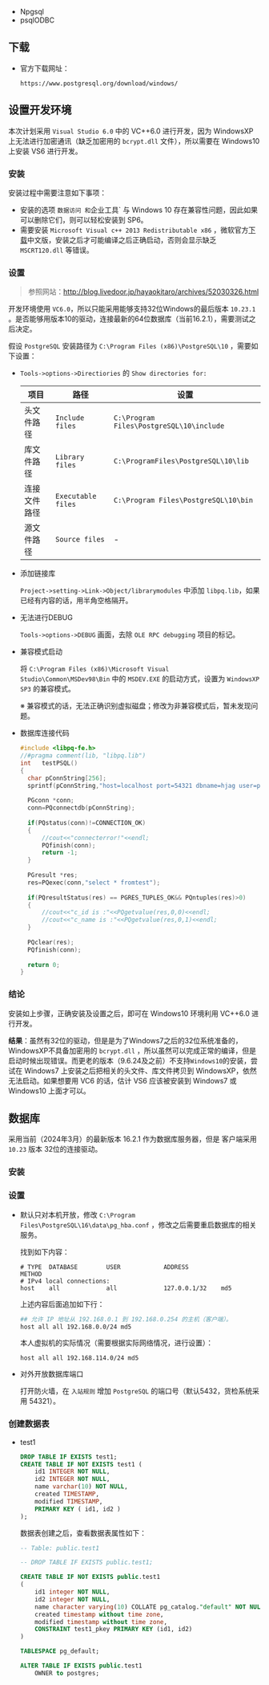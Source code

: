 





- Npgsql
- psqlODBC

## 下载

- 官方下载网址：

  ```
  https://www.postgresql.org/download/windows/
  ```

## 设置开发环境

本次计划采用 `Visual Studio 6.0` 中的 VC++6.0 进行开发，因为 WindowsXP 上无法进行加密通讯（缺乏加密用的 `bcrypt.dll` 文件），所以需要在 Windows10 上安装 VS6 进行开发。

### 安装

安装过程中需要注意如下事项：

- 安装的选项 `数据访问 和`企业工具` 与 Windows 10 存在兼容性问题，因此如果可以删除它们，则可以轻松安装到 SP6。
- 需要安装 `Microsoft Visual c++ 2013 Redistributable x86` ，微软官方[下载](https://www.microsoft.com/ja-jp/download/details.aspx?id=40784)中文版，安装之后才可能编译之后正确启动，否则会显示缺乏 `MSCRT120.dll` 等错误。

### 设置

> 参照网站：http://blog.livedoor.jp/hayaokitaro/archives/52030326.html

开发环境使用 `VC6.0`，所以只能采用能够支持32位Windows的最后版本 `10.23.1` 。是否能够用版本10的驱动，连接最新的64位数据库（当前16.2.1），需要测试之后决定。

假设 `PostgreSQL` 安装路径为 `C:\Program Files (x86)\PostgreSQL\10` ，需要如下设置：

- `Tools->options->Directiories` 的 `Show directories for:`

  | 项目         | 路径               | 设置                                     |
  | ------------ | ------------------ | ---------------------------------------- |
  | 头文件路径   | `Include files`    | `C:\Program Files\PostgreSQL\10\include` |
  | 库文件路径   | `Library files`    | `C:\ProgramFiles\PostgreSQL\10\lib`      |
  | 连接文件路径 | `Executable files` | `C:\Program Files\PostgreSQL\10\bin`     |
  | 源文件路径   | `Source files`     | -                                        |
  
- 添加链接库

  `Project->setting->Link->Object/librarymodules` 中添加 `libpq.lib`，如果已经有内容的话，用半角空格隔开。
  
- 无法进行DEBUG

  `Tools->options->DEBUG` 画面，去除 `OLE RPC debugging` 项目的标记。
  
- 兼容模式启动

  将 `C:\Program Files (x86)\Microsoft Visual Studio\Common\MSDev98\Bin` 中的 `MSDEV.EXE` 的启动方式，设置为 `WindowsXP SP3` 的兼容模式。
  
  ※ 兼容模式的话，无法正确识别虚拟磁盘；修改为非兼容模式后，暂未发现问题。
  
- 数据库连接代码

  ```C++
  #include <libpq-fe.h>
  //#pragma comment(lib, "libpq.lib")
  int	testPSQL()
  {
  	char pConnString[256];
  	sprintf(pConnString,"host=localhost port=54321 dbname=hjag user=postgres password=P@ssw0rd sslmode=prefer connect_timeout=10");
     
  	PGconn *conn;
  	conn=PQconnectdb(pConnString);
   
  	if(PQstatus(conn)!=CONNECTION_OK)
  	{
  		//cout<<"connecterror!"<<endl;
  		PQfinish(conn);
  		return -1;
  	}
   
  	PGresult *res;
  	res=PQexec(conn,"select * fromtest");
   
  	if(PQresultStatus(res) == PGRES_TUPLES_OK&& PQntuples(res)>0)
  	{
  		//cout<<"c_id is :"<<PQgetvalue(res,0,0)<<endl;
  		//cout<<"c_name is :"<<PQgetvalue(res,0,1)<<endl;
  	}
   
  	PQclear(res);
  	PQfinish(conn);
   
  	return 0;
  }
  ```

### 结论

安装如上步骤，正确安装及设置之后，即可在 Windows10 环境利用 VC++6.0 进行开发。

**结果**：虽然有32位的驱动，但是是为了Windows7之后的32位系统准备的，WindowsXP不具备加密用的 `bcrypt.dll` ，所以虽然可以完成正常的编译，但是启动时候出现错误。而更老的版本（9.6.24及之前）不支持`Windows10`的安装，尝试在 Windows7 上安装之后把相关的头文件、库文件拷贝到 WindowsXP，依然无法启动。如果想要用 VC6 的话，估计 VS6 应该被安装到 Windows7 或 Windows10 上面才可以。

## 数据库

采用当前（2024年3月）的最新版本 16.2.1 作为数据库服务器，但是 客户端采用 `10.23`  版本 32位的连接驱动。

### 安装

### 设置

- 默认只对本机开放，修改 `C:\Program Files\PostgreSQL\16\data\pg_hba.conf` ，修改之后需要重启数据库的相关服务。

  找到如下内容：

  ```
  # TYPE  DATABASE        USER            ADDRESS                 METHOD
  # IPv4 local connections:
  host    all             all             127.0.0.1/32    md5
  ```

  上述内容后面追加如下行：

  ```bash
  ## 允许 IP 地址从 192.168.0.1 到 192.168.0.254 的主机（客户端）。
  host all all 192.168.0.0/24 md5
  ```

  本人虚拟机的实际情况（需要根据实际网络情况，进行设置）：

  ```
  host all all 192.168.114.0/24 md5
  ```

- 对外开放数据库端口

  打开防火墙，在 `入站规则` 增加 `PostgreSQL` 的端口号（默认5432，货检系统采用 54321）。

### 创建数据表

- test1

  ```SQL
  DROP TABLE IF EXISTS test1;
  CREATE TABLE IF NOT EXISTS test1 (
      id1 INTEGER NOT NULL,
      id2 INTEGER NOT NULL,
      name varchar(10) NOT NULL,
      created TIMESTAMP,
      modified TIMESTAMP,
      PRIMARY KEY ( id1, id2 )
  );
  ```

  数据表创建之后，查看数据表属性如下：

  ```SQL
  -- Table: public.test1
  
  -- DROP TABLE IF EXISTS public.test1;
  
  CREATE TABLE IF NOT EXISTS public.test1
  (
      id1 integer NOT NULL,
      id2 integer NOT NULL,
      name character varying(10) COLLATE pg_catalog."default" NOT NULL,
      created timestamp without time zone,
      modified timestamp without time zone,
      CONSTRAINT test1_pkey PRIMARY KEY (id1, id2)
  )
  
  TABLESPACE pg_default;
  
  ALTER TABLE IF EXISTS public.test1
      OWNER to postgres;
  ```

  